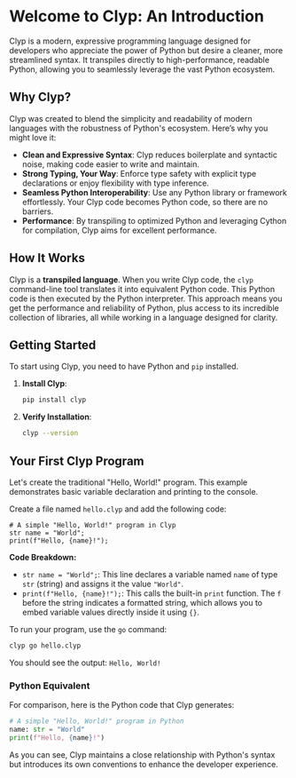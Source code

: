 # Welcome to Clyp: An Introduction

Clyp is a modern, expressive programming language designed for developers who appreciate the power of Python but desire a cleaner, more streamlined syntax. It transpiles directly to high-performance, readable Python, allowing you to seamlessly leverage the vast Python ecosystem.

## Why Clyp?

Clyp was created to blend the simplicity and readability of modern languages with the robustness of Python's ecosystem. Here’s why you might love it:

*   **Clean and Expressive Syntax**: Clyp reduces boilerplate and syntactic noise, making code easier to write and maintain.
*   **Strong Typing, Your Way**: Enforce type safety with explicit type declarations or enjoy flexibility with type inference.
*   **Seamless Python Interoperability**: Use any Python library or framework effortlessly. Your Clyp code becomes Python code, so there are no barriers.
*   **Performance**: By transpiling to optimized Python and leveraging Cython for compilation, Clyp aims for excellent performance.

## How It Works

Clyp is a **transpiled language**. When you write Clyp code, the `clyp` command-line tool translates it into equivalent Python code. This Python code is then executed by the Python interpreter. This approach means you get the performance and reliability of Python, plus access to its incredible collection of libraries, all while working in a language designed for clarity.

## Getting Started

To start using Clyp, you need to have Python and `pip` installed.

1.  **Install Clyp**:
    ```bash
    pip install clyp
    ```

2.  **Verify Installation**:
    ```bash
    clyp --version
    ```

## Your First Clyp Program

Let's create the traditional "Hello, World!" program. This example demonstrates basic variable declaration and printing to the console.

Create a file named `hello.clyp` and add the following code:

```clyp
# A simple "Hello, World!" program in Clyp
str name = "World";
print(f"Hello, {name}!");
```

**Code Breakdown:**
*   `str name = "World";`: This line declares a variable named `name` of type `str` (string) and assigns it the value `"World"`.
*   `print(f"Hello, {name}!");`: This calls the built-in `print` function. The `f` before the string indicates a formatted string, which allows you to embed variable values directly inside it using `{}`.

To run your program, use the `go` command:

```bash
clyp go hello.clyp
```

You should see the output: `Hello, World!`

### Python Equivalent

For comparison, here is the Python code that Clyp generates:

```python
# A simple "Hello, World!" program in Python
name: str = "World"
print(f"Hello, {name}!")
```

As you can see, Clyp maintains a close relationship with Python's syntax but introduces its own conventions to enhance the developer experience.
